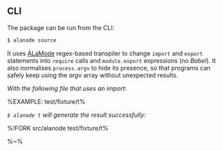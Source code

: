 ## CLI

The package can be run from the CLI:

```sh
$ alanode source
```

It uses [ÀLaMode](https://github.com/a-la/alamode) regex-based transpiler to change `import` and `export` statements into `require` calls and `module.export` expressions (no _Babel_). It also normalises `process.argv` to hide its presence, so that programs can safely keep using the _argv_ array without unexpected results.

_With the following file that uses an import_:

%EXAMPLE: test/fixture/t%

_`$ alanode t` will generate the result successfully:_

%!FORK src/alanode test/fixture/t%

%~%